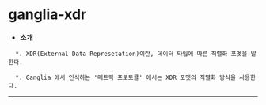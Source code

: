 # ganglia-xdr

* **소개**
```
  *. XDR(External Data Represetation)이란, 데이터 타입에 따른 직렬화 포멧을 말한다.
  
  *. Ganglia 에서 인식하는 '매트릭 프로토콜' 에서는 XDR 포멧의 직렬화 방식을 사용한다.
```
---
